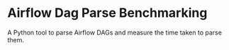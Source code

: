 # Airflow Dag Parse Benchmarking
A Python tool to parse Airflow DAGs and measure the time taken to parse them.